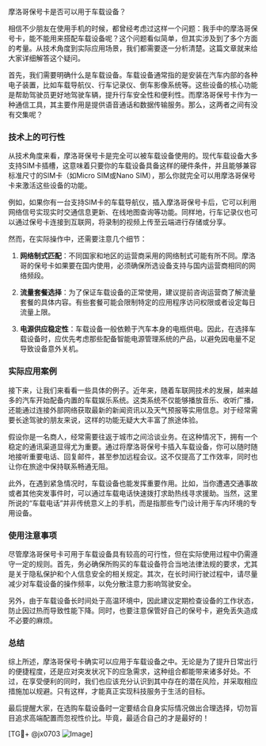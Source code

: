 摩洛哥保号卡是否可以用于车载设备？

相信不少朋友在使用手机的时候，都曾经考虑过这样一个问题：我手中的摩洛哥保号卡，能不能用来搭配车载设备呢？这个问题看似简单，但其实涉及到了多个方面的考量。从技术角度到实际应用场景，我们都需要逐一分析清楚。这篇文章就来给大家详细解答这个疑问。

首先，我们需要明确什么是车载设备。车载设备通常指的是安装在汽车内部的各种电子装置，比如车载导航仪、行车记录仪、倒车影像系统等。这些设备的核心功能是帮助驾驶员更好地驾驶车辆，提升行车安全性和便利性。而摩洛哥保号卡作为一种通信工具，其主要作用是提供语音通话和数据传输服务。那么，这两者之间有没有交集呢？

### 技术上的可行性

从技术角度来看，摩洛哥保号卡是完全可以被车载设备使用的。现代车载设备大多支持SIM卡插槽，这意味着只要你的车载设备具备这样的硬件条件，并且能够兼容标准尺寸的SIM卡（如Micro SIM或Nano SIM），那么你就完全可以用摩洛哥保号卡来激活这些设备的功能。

例如，如果你有一台支持SIM卡的车载导航仪，插入摩洛哥保号卡后，它可以利用网络信号实现实时交通信息更新、在线地图查询等功能。同样地，行车记录仪也可以通过保号卡连接到互联网，将录制的视频上传至云端进行存储或分享。

然而，在实际操作中，还需要注意几个细节：

1. **网络制式匹配**：不同国家和地区的运营商采用的网络制式可能有所不同。摩洛哥的保号卡如果要在国内使用，必须确保所选设备支持与国内运营商相同的网络频段。
   
2. **流量套餐选择**：为了保证车载设备的正常使用，建议提前咨询运营商了解流量套餐的具体内容。有些套餐可能会限制特定的应用程序访问权限或者设定每日流量上限。

3. **电源供应稳定性**：车载设备一般依赖于汽车本身的电瓶供电。因此，在选择车载设备时，应优先考虑那些配备智能电源管理系统的产品，以避免因电量不足导致设备意外关机。

### 实际应用案例

接下来，让我们来看看一些具体的例子。近年来，随着车联网技术的发展，越来越多的汽车开始配备内置的车载娱乐系统。这类系统不仅能够播放音乐、收听广播，还能通过连接外部网络获取最新的新闻资讯以及天气预报等实用信息。对于经常需要长途驾驶的朋友来说，这样的功能无疑大大丰富了旅途体验。

假设你是一名商人，经常需要往返于城市之间洽谈业务。在这种情况下，拥有一个稳定的通讯渠道显得尤为重要。通过将摩洛哥保号卡插入车载设备，你可以随时随地接听重要电话、回复邮件，甚至参加远程会议。这不仅提高了工作效率，同时也让你在旅途中保持联系畅通无阻。

此外，在遇到紧急情况时，车载设备也能发挥重要作用。比如，当你遭遇交通事故或者其他突发事件时，可以通过车载电话快速拨打求助热线寻求援助。当然，这里所说的“车载电话”并非传统意义上的手机，而是指那些专门设计用于车内环境的专用设备。

### 使用注意事项

尽管摩洛哥保号卡可用于车载设备具有较高的可行性，但在实际使用过程中仍需遵守一定的规则。首先，务必确保所购买的车载设备符合当地法律法规的要求，尤其是关于隐私保护和个人信息安全的相关规定。其次，在长时间行驶过程中，请尽量减少对车载设备的操作频率，以免分散注意力影响驾驶安全。

另外，由于车载设备长时间处于高温环境中，因此建议定期检查设备的工作状态，防止因过热而导致性能下降。同时，也要注意保管好自己的保号卡，避免丢失造成不必要的麻烦。

### 总结

综上所述，摩洛哥保号卡确实可以应用于车载设备之中。无论是为了提升日常出行的便捷程度，还是应对突发状况下的应急需求，这种组合都能带来诸多好处。不过，在享受便利的同时，我们也应该充分认识到其中存在的潜在风险，并采取相应措施加以规避。只有这样，才能真正实现科技服务于生活的目标。

最后提醒大家，在选购车载设备时一定要结合自身实际情况做出合理选择，切勿盲目追求高端配置而忽视性价比。毕竟，最适合自己的才是最好的！

[TG💪+ @jx0703 ![Image](https://github.com/user-attachments/assets/dbca1d08-cadb-493c-b0ec-ad6f7a83f270)]